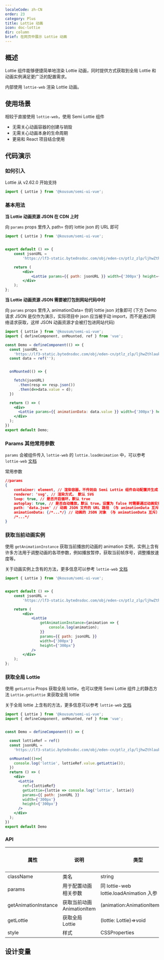 ```yaml
---
localeCode: zh-CN
order: 23
category: Plus
title: Lottie 动画
icon: doc-lottie
dir: column
brief: 在网页中展示 Lottie 动画
---
```


## 概述

Lottie 组件能够便捷简单地渲染 Lottie 动画，同时提供方式获取到全局 Lottie 和 动画实例满足更广泛的配置需求。

内部使用 `lottie-web` 渲染 Lottie 动画。

## 使用场景

相较于直接使用 `lottie-web`，使用 Semi Lottie 组件

-   无需关心动画容器的创建与销毁
-   无需关心动画本身的生命周期
-   更易和 React 项目结合使用

## 代码演示

### 如何引入

Lottie 从 v2.62.0 开始支持

```jsx
import { Lottie } from '@kousum/semi-ui-vue';
```

### 基本用法

**当 Lottie 动画资源 JSON 在 CDN 上时**

向 `params` props 里传入 path= 你的 lottie json 的 URL 即可

```jsx live=true
import { Lottie } from '@kousum/semi-ui-vue';


export default () => {
    const jsonURL =
        'https://lf3-static.bytednsdoc.com/obj/eden-cn/ptlz_zlp/ljhwZthlaukjlkulzlp/root-web-sites/lottie_demo.json';

    return (
        <div>
            <Lottie params={{ path: jsonURL }} width={'300px'} height={'300'} />
        </div>
    );
};
```

**当 Lottie 动画资源 JSON 需要被打包到网站代码中时**

向 `params` props 里传入 animationData= 你的 lottie json 对象即可 (下方 Demo 请求 JSON 是仅作为演示，实际项目中 json 应当被手动 import，而不是通过网络请求获取，这样 JSON 动画资源才会被打包进网站代码)

```jsx live=true
import { Lottie } from '@kousum/semi-ui-vue';
import { defineComponent, onMounted, ref } from 'vue';

const Demo = defineComponent(() => {
  const jsonURL =
    'https://lf3-static.bytednsdoc.com/obj/eden-cn/ptlz_zlp/ljhwZthlaukjlkulzlp/root-web-sites/lottie_demo.json';
  const data = ref('');


  onMounted(() => {

    fetch(jsonURL)
      .then(resp => resp.json())
      .then(d=>data.value = d);
  })

  return () => (
    <div>
      <Lottie params={{ animationData: data.value }} width={'300px'} height={'300px'} />
    </div>
  );
})
export default Demo;
```

### Params 其他常用参数

`params` 会被组件传入 `lottie-web` 的 `lottie.loadAnimation` 中，可以参考 `lottie-web` [文档](https://github.com/airbnb/lottie-web?tab=readme-ov-file#usage)

常用参数

```json
//params
{
    container: element, // 渲染容器，不传则由 Semi Lottie 组件自动配置并生成
    renderer: 'svg', // 渲染方式， 默认 SVG
    loop: true, // 是否开启循环，默认 true
    autoplay: true, // 是否自动播放，默认 true，设置为 false 时需要通过动画实例上的 play 方法手动播放
    path: 'data.json' // 动画 JSON 文件的 URL 路径 （与 animationData 互斥）
    animationData: {/*...*/} // 动画的 JSON 对象 （与 animationData 互斥）
    /*...*/
}
```

### 获取当前动画实例

使用 `getAnimationInstance` 获取当前播放的动画的 animation 实例，实例上含有许多方法用于调整动画的各项参数，例如播放暂停，获取当前帧序号，调整播放速度等。

关于动画实例上含有的方法，更多信息可以参考 `lottie-web` [文档](https://github.com/airbnb/lottie-web?tab=readme-ov-file#usage)

```jsx live=true
import { Lottie } from '@kousum/semi-ui-vue';


export default () => {
    const jsonURL =
        'https://lf3-static.bytednsdoc.com/obj/eden-cn/ptlz_zlp/ljhwZthlaukjlkulzlp/root-web-sites/lottie_demo.json';

    return (
        <div>
            <Lottie
                getAnimationInstance={animation => {
                    console.log(animation);
                }}
                params={{ path: jsonURL }}
                width={'300px'}
                height={'300px'}
            />
        </div>
    );
};
```

### 获取全局 Lottie

使用 `getLottie` Props 获取全局 lottie，也可以使用 Semi Lottie 组件上的静态方法 `Lottie.getLottie` 来获取全局 lottie

关于全局 lottie 上含有的方法，更多信息可以参考 `lottie-web` [文档](https://github.com/airbnb/lottie-web?tab=readme-ov-file#usage)

```jsx live=true
import { Lottie } from '@kousum/semi-ui-vue';
import { defineComponent, onMounted, ref } from 'vue';


const Demo = defineComponent(() => {

  const lottieRef = ref()
  const jsonURL =
    'https://lf3-static.bytednsdoc.com/obj/eden-cn/ptlz_zlp/ljhwZthlaukjlkulzlp/root-web-sites/lottie_demo.json';

  onMounted(()=>{
    console.log('lottie', lottieRef.value.getLottie());
  })
  return () => (
    <div>
      <Lottie
        ref={lottieRef}
        getLottie={lottie => console.log('lottie', lottie)}
        params={{ path: jsonURL }}
        width={'300px'}
        height={'300px'}
      />
    </div>
  );
})
export default Demo
```

### API

| 属性                 | 说明                       | 类型                                    | 默认值 |
| -------------------- | -------------------------- | --------------------------------------- | ------ |
| className            | 类名                       | string                                  | -      |
| params               | 用于配置动画相关参数       | 同 lottie-web lottie.loadAnimation 入参 | -      |
| getAnimationInstance | 获取当前动画 AnimationItem | (animation:AnimationItem)=>void         | -      |
| getLottie            | 获取全局 Lottie            | (lottie: Lottie)=>void                  | -      |
| style                | 样式                       | CSSProperties                           | -      |

## 设计变量

<DesignToken/>
